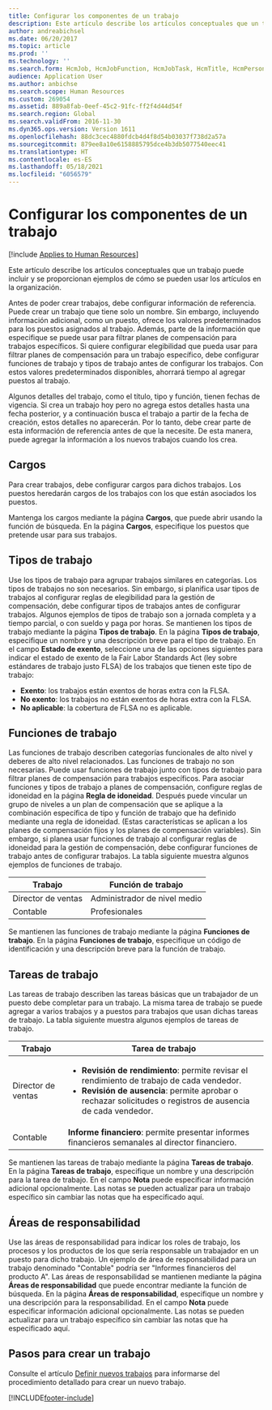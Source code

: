 ```yaml
---
title: Configurar los componentes de un trabajo
description: Este artículo describe los artículos conceptuales que un trabajo puede incluir y se proporcionan ejemplos de cómo se pueden usar los artículos en la organización.
author: andreabichsel
ms.date: 06/20/2017
ms.topic: article
ms.prod: ''
ms.technology: ''
ms.search.form: HcmJob, HcmJobFunction, HcmJobTask, HcmTitle, HcmPersonnelManagementWorkspace
audience: Application User
ms.author: anbichse
ms.search.scope: Human Resources
ms.custom: 269054
ms.assetid: 889a8fab-0eef-45c2-91fc-ff2f4d44d54f
ms.search.region: Global
ms.search.validFrom: 2016-11-30
ms.dyn365.ops.version: Version 1611
ms.openlocfilehash: 88dc3cec4880fdcb4d4f8d54b03037f738d2a57a
ms.sourcegitcommit: 879ee8a10e6158885795dce4b3db5077540eec41
ms.translationtype: HT
ms.contentlocale: es-ES
ms.lasthandoff: 05/18/2021
ms.locfileid: "6056579"
---
```

# <a name="set-up-the-components-of-a-job"></a>Configurar los componentes de un trabajo

[!include [Applies to Human Resources](../includes/applies-to-hr.md)]

Este artículo describe los artículos conceptuales que un trabajo puede incluir y se proporcionan ejemplos de cómo se pueden usar los artículos en la organización. 

Antes de poder crear trabajos, debe configurar información de referencia. Puede crear un trabajo que tiene solo un nombre. Sin embargo, incluyendo información adicional, como un puesto, ofrece los valores predeterminados para los puestos asignados al trabajo. Además, parte de la información que especifique se puede usar para filtrar planes de compensación para trabajos específicos. Si quiere configurar elegibilidad que pueda usar para filtrar planes de compensación para un trabajo específico, debe configurar funciones de trabajo y tipos de trabajo antes de configurar los trabajos. Con estos valores predeterminados disponibles, ahorrará tiempo al agregar puestos al trabajo. 

Algunos detalles del trabajo, como el título, tipo y función, tienen fechas de vigencia. Si crea un trabajo hoy pero no agrega estos detalles hasta una fecha posterior, y a continuación busca el trabajo a partir de la fecha de creación, estos detalles no aparecerán. Por lo tanto, debe crear parte de esta información de referencia antes de que la necesite. De esta manera, puede agregar la información a los nuevos trabajos cuando los crea.

## <a name="job-titles"></a>Cargos
Para crear trabajos, debe configurar cargos para dichos trabajos. Los puestos heredarán cargos de los trabajos con los que están asociados los puestos. 

Mantenga los cargos mediante la página **Cargos**, que puede abrir usando la función de búsqueda. En la página **Cargos**, especifique los puestos que pretende usar para sus trabajos.

## <a name="job-types"></a>Tipos de trabajo
Use los tipos de trabajo para agrupar trabajos similares en categorías. Los tipos de trabajos no son necesarios. Sin embargo, si planifica usar tipos de trabajos al configurar reglas de elegibilidad para la gestión de compensación, debe configurar tipos de trabajos antes de configurar trabajos. Algunos ejemplos de tipos de trabajo son a jornada completa y a tiempo parcial, o con sueldo y paga por horas. Se mantienen los tipos de trabajo mediante la página **Tipos de trabajo**. En la página **Tipos de trabajo**, especifique un nombre y una descripción breve para el tipo de trabajo. En el campo **Estado de exento**, seleccione una de las opciones siguientes para indicar el estado de exento de la Fair Labor Standards Act (ley sobre estándares de trabajo justo FLSA) de los trabajos que tienen este tipo de trabajo:

-   **Exento**: los trabajos están exentos de horas extra con la FLSA.
-   **No exento**: los trabajos no están exentos de horas extra con la FLSA.
-   **No aplicable**: la cobertura de FLSA no es aplicable.

## <a name="job-functions"></a>Funciones de trabajo
Las funciones de trabajo describen categorías funcionales de alto nivel y deberes de alto nivel relacionados. Las funciones de trabajo no son necesarias. Puede usar funciones de trabajo junto con tipos de trabajo para filtrar planes de compensación para trabajos específicos. Para asociar funciones y tipos de trabajo a planes de compensación, configure reglas de idoneidad en la página **Regla de idoneidad**. Después puede vincular un grupo de niveles a un plan de compensación que se aplique a la combinación específica de tipo y función de trabajo que ha definido mediante una regla de idoneidad. (Estas características se aplican a los planes de compensación fijos y los planes de compensación variables). Sin embargo, si planea usar funciones de trabajo al configurar reglas de idoneidad para la gestión de compensación, debe configurar funciones de trabajo antes de configurar trabajos. La tabla siguiente muestra algunos ejemplos de funciones de trabajo.

| Trabajo           | Función de trabajo         |
|---------------|----------------------|
| Director de ventas | Administrador de nivel medio    |
| Contable    | Profesionales        |

Se mantienen las funciones de trabajo mediante la página **Funciones de trabajo**. En la página **Funciones de trabajo**, especifique un código de identificación y una descripción breve para la función de trabajo.

## <a name="job-tasks"></a>Tareas de trabajo
Las tareas de trabajo describen las tareas básicas que un trabajador de un puesto debe completar para un trabajo. La misma tarea de trabajo se puede agregar a varios trabajos y a puestos para trabajos que usan dichas tareas de trabajo. La tabla siguiente muestra algunos ejemplos de tareas de trabajo.

<table>
<thead>
<tr class="header">
<th>Trabajo</th>
<th>Tarea de trabajo</th>
</tr>
</thead>
<tbody>
<tr class="odd">
<td>Director de ventas</td>
<td><ul>
<li><strong>Revisión de rendimiento</strong>: permite revisar el rendimiento de trabajo de cada vendedor.</li>
<li><strong>Revisión de ausencia</strong>: permite aprobar o rechazar solicitudes o registros de ausencia de cada vendedor.</li>
</ul></td>
</tr>
<tr class="even">
<td>Contable</td>
<td><strong>Informe financiero</strong>: permite presentar informes financieros semanales al director financiero.</td>
</tr>
</tbody>
</table>

Se mantienen las tareas de trabajo mediante la página **Tareas de trabajo**. En la página **Tareas de trabajo**, especifique un nombre y una descripción para la tarea de trabajo. En el campo **Nota** puede especificar información adicional opcionalmente. Las notas se pueden actualizar para un trabajo específico sin cambiar las notas que ha especificado aquí.

## <a name="areas-of-responsibility"></a>Áreas de responsabilidad
Use las áreas de responsabilidad para indicar los roles de trabajo, los procesos y los productos de los que sería responsable un trabajador en un puesto para dicho trabajo. Un ejemplo de área de responsabilidad para un trabajo denominado "Contable" podría ser "Informes financieros del producto A". Las áreas de responsabilidad se mantienen mediante la página **Áreas de responsabilidad** que puede encontrar mediante la función de búsqueda. En la página **Áreas de responsabilidad**, especifique un nombre y una descripción para la responsabilidad. En el campo **Nota** puede especificar información adicional opcionalmente. Las notas se pueden actualizar para un trabajo específico sin cambiar las notas que ha especificado aquí.

## <a name="steps-for-creating-a-job"></a>Pasos para crear un trabajo
Consulte el artículo [Definir nuevos trabajos](./hr-personnel-define-jobs.md) para informarse del procedimiento detallado para crear un nuevo trabajo. 


[!INCLUDE[footer-include](../includes/footer-banner.md)]